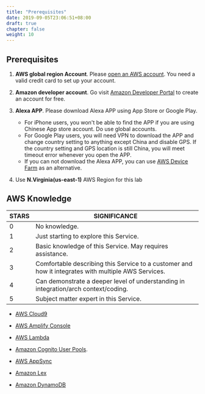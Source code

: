 ```yaml
---
title: "Prerequisites"
date: 2019-09-05T23:06:51+08:00
draft: true
chapter: false
weight: 10
---
```


##	Prerequisites

1. **AWS global region Account**. Please [open an AWS account](https://aws.amazon.com). 
You need a valid credit card to set up your account. 

1. **Amazon developer account**. Go visit [Amazon Developer Portal](https://developer.amazon.com/) 
to create an account for free.

1. **Alexa APP**. Please download Alexa APP using App Store or Google Play. 
    - For iPhone users, you won't be able to find the APP if you are using Chinese App store account. Do use 
    global accounts.
    - For Google Play users, you will need VPN to download the APP and change country setting to anything except 
    China and disable GPS. If the country setting and GPS location is still China, you will meet 
    timeout error whenever you open the APP. 
    - If you can not download the Alexa APP, you can use [AWS Device Farm](https://aws.amazon.com/device-farm/) as 
    an alternative.

1. Use **N.Virginia(us-east-1)** AWS Region for this lab



## AWS Knowledge

| STARS | SIGNIFICANCE                                                 |
| ----- | ------------------------------------------------------------ |
| 0     | No knowledge.                                                |
| 1     | Just starting to explore this Service. |
| 2     | Basic knowledge of this Service. May requires assistance. |
| 3     | Comfortable describing this Service to a customer and how it integrates with multiple AWS Services. |
| 4     | Can demonstrate a deeper level of understanding in integration/arch context/coding. |
| 5     | Subject matter expert in this Service. |


* [AWS Cloud9](https://aws.amazon.com/cloud9/) <i class="fas fa-star"></i>

* [AWS Amplify Console](https://aws.amazon.com/amplify/console/)

* [AWS Lambda](https://aws.amazon.com/lambda/) <i class="fas fa-star"></i>

* [Amazon Cognito User Pools](https://docs.aws.amazon.com/cognito/latest/developerguide/cognito-user-identity-pools.html). <i class="fas fa-star"></i>

* [AWS AppSync](https://aws.amazon.com/appsync/)

* [Amazon Lex](https://aws.amazon.com/lex/)

* [Amazon DynamoDB](https://aws.amazon.com/dynamodb/) <i class="fas fa-star"></i>



